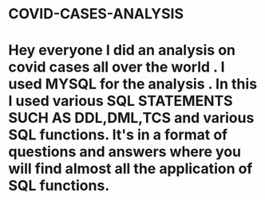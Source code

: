 # COVID-CASES-ANALYSIS
# Hey everyone I did an analysis on covid cases all over the world . I used MYSQL for the analysis . In this I used various SQL STATEMENTS SUCH AS DDL,DML,TCS and various SQL functions. It's in a format of questions and answers where you will find almost all the application of SQL functions. 
